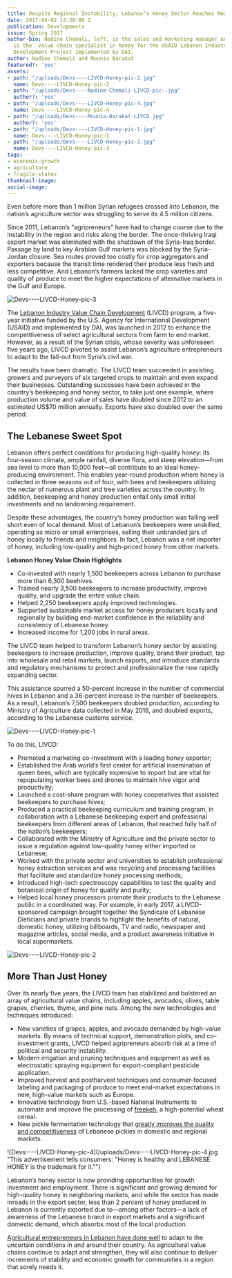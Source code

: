 ```yaml
---
title: Despite Regional Instability, Lebanon’s Honey Sector Reaches New Heights
date: 2017-04-02 13:30:00 Z
publication: Developments
issue: Spring 2017
author-bio: Nadine Chemali, left, is the sales and marketing manager and Mounia Barakat
  is the  value chain specialist in honey for the USAID Lebanon Industry Value Chain
  Development Project implemented by DAI.
author: Nadine Chemali and Mounia Barakat
featured?: 'yes'
assets:
- path: "/uploads/Devs----LIVCD-Honey-pic-2.jpg"
  name: Devs----LIVCD-Honey-pic-2
- path: "/uploads/Devs----Nadine-Chemali-LIVCD-pic-.jpg"
  author?: 'yes'
- path: "/uploads/Devs----LIVCD-Honey-pic-4.jpg"
  name: Devs----LIVCD-Honey-pic-4
- path: "/uploads/Devs----Mounia-Barakat-LIVCD.jpg"
  author?: 'yes'
- path: "/uploads/Devs----LIVCD-Honey-pic-1.jpg"
  name: Devs----LIVCD-Honey-pic-1
- path: "/uploads/Devs----LIVCD-Honey-pic-3.jpg"
  name: Devs----LIVCD-Honey-pic-3
tags:
- economic-growth
- agriculture
- fragile-states
thumbnail-image:
social-image:
---
```


Even before more than 1 million Syrian refugees crossed into Lebanon, the nation’s agriculture sector was struggling to serve its 4.5 million citizens.




Since 2011, Lebanon’s "agripreneurs" have had to change course due to the instability in the region and risks along the border. The once-thriving Iraqi export market was eliminated with the shutdown of the Syria-Iraq border. Passage by land to key Arabian Gulf markets was blocked by the Syria-Jordan closure. Sea routes proved too costly for crop aggregators and exporters because the transit time rendered their produce less fresh and less competitive. And Lebanon’s farmers lacked the crop varieties and quality of produce to meet the higher expectations of alternative markets in the Gulf and Europe.

![Devs----LIVCD-Honey-pic-3](/uploads/Devs----LIVCD-Honey-pic-3.jpg "The Lebanon Industry Value Chain Development program has trained nearly 3,500 beekeepers to increase productivity, improve quality, and upgrade the entire value chain.") 

The [Lebanon Industry Value Chain Development](https://www.dai.com/our-work/projects/lebanon-industry-value-chain-development-livcd) (LIVCD) program, a five-year initiative funded by the U.S. Agency for International Development (USAID) and implemented by DAI, was launched in 2012 to enhance the competitiveness of select agricultural sectors from farm to end market. However, as a result of the Syrian crisis, whose severity was unforeseen five years ago, LIVCD pivoted to assist Lebanon’s agriculture entrepreneurs to adapt to the fall-out from Syria’s civil war.

The results have been dramatic. The LIVCD team succeeded in assisting growers and purveyors of six targeted crops to maintain and even expand their businesses. Outstanding successes have been achieved in the country’s beekeeping and honey sector, to take just one example, where production volume and value of sales have doubled since 2012 to an estimated US$70 million annually. Exports have also doubled over the same period. 

## The Lebanese Sweet Spot

Lebanon offers perfect conditions for producing high-quality honey: its four-season climate, ample rainfall, diverse flora, and steep elevation—from sea level to more than 10,000 feet—all contribute to an ideal honey-producing environment. This enables year-round production where honey is collected in three seasons out of four, with bees and beekeepers utilizing the nectar of numerous plant and tree varieties across the country. In addition, beekeeping and honey production entail only small initial investments and no landowning requirement.

<script id="infogram_0__/S06BpDtgUgCcOXiII7nq" title="" src="//e.infogr.am/js/dist/embed.js?L3Y" type="text/javascript"></script>
 
Despite these advantages, the country’s honey production was falling well short even of local demand. Most of Lebanon’s beekeepers were unskilled, operating as micro or small enterprises, selling their unbranded jars of honey locally to friends and neighbors. In fact, Lebanon was a net importer of honey, including low-quality and high-priced honey from other markets.  

<aside><p><strong>Lebanon Honey Value Chain Highlights</strong></p>
<ul>
<li>Co-invested with nearly 1,500 beekeepers across Lebanon to purchase more than 6,300 beehives.</li>
<li>Trained nearly 3,500 beekeepers to increase productivity, improve quality, and upgrade the entire value chain.</li>
<li>Helped 2,250 beekeepers apply improved technologies.</li>
<li>Supported sustainable market access for honey producers locally and regionally by building end-market confidence in the reliability and consistency of Lebanese honey.</li>
<li>Increased income for 1,200 jobs in rural areas.</li>
</ul>
</aside>

The LIVCD team helped to transform Lebanon’s honey sector by assisting beekeepers to increase production, improve quality, brand their product, tap into wholesale and retail markets, launch exports, and introduce standards and regulatory mechanisms to protect and professionalize the now rapidly expanding sector.

This assistance spurred a 50-percent increase in the number of commercial hives in Lebanon and a 36-percent increase in the number of beekeepers. As a result, Lebanon’s 7,500 beekeepers doubled production, according to Ministry of Agriculture data collected in May 2016, and doubled exports, according to the Lebanese customs service. 

![Devs----LIVCD-Honey-pic-1](/uploads/Devs----LIVCD-Honey-pic-1.jpg "LIVCD established the Arab world’s first center for artificial insemination of queen bees, which are typically expensive to import but are vital for repopulating worker bees and drones to maintain hive vigor and productivity.") 

To do this, LIVCD:

* Promoted a marketing co-investment with a leading honey exporter; 
* Established the Arab world’s first center for artificial insemination of queen bees, which are typically expensive to import but are vital for repopulating worker bees and drones to maintain hive vigor and productivity; 
* Launched a cost-share program with honey cooperatives that assisted  beekeepers to purchase hives; 
* Produced a practical beekeeping curriculum and training program, in collaboration with a Lebanese beekeeping expert and professional beekeepers from different areas of Lebanon, that reached fully half of the nation’s beekeepers;
* Collaborated with the Ministry of Agriculture and the private sector to issue a regulation against low-quality honey either imported or Lebanese; 
* Worked with the private sector and universities to establish professional honey extraction services and wax recycling and processing facilities that facilitate and standardize honey processing methods; 
* Introduced high-tech  spectroscopy capabilities to test the quality and botanical origin of honey for quality and purity;
* Helped local honey processors promote their products to the Lebanese public in a coordinated way. For example, in early 2017, a LIVCD-sponsored campaign brought  together the Syndicate of Lebanese Dieticians and private brands to highlight the benefits of natural, domestic honey, utilizing billboards, TV and radio, newspaper and magazine articles, social media, and a product awareness initiative in local supermarkets.

![Devs----LIVCD-Honey-pic-2](/uploads/Devs----LIVCD-Honey-pic-2.jpg "Lebanon's honey production increased from 1,600 tons in 2011 to 3,600 tons in 2016.") 

## More Than Just Honey

Over its nearly five years, the LIVCD team has stabilized and bolstered an array of agricultural value chains, including apples, avocados, olives, table grapes, cherries,  thyme, and pine nuts. Among the new technologies and techniques introduced:

* New varieties of grapes, apples, and avocado demanded by high-value markets. By means of technical support, demonstration plots, and co-investment grants, LIVCD helped agripreneurs absorb risk at a time of political and security instability.
* Modern irrigation and pruning techniques and equipment as well as electrostatic spraying equipment for export-compliant pesticide application.
* Improved harvest and postharvest techniques and consumer-focused labeling and packaging of produce to meet end-market expectations in new, high-value markets such as Europe.
* Innovative technology from U.S.-based National Instruments to automate and improve the processing of [freekeh](http://dai-global-developments.com/articles/feed-the-future-project-builds-freekeh-industry-in-lebanon/), a high-potential wheat cereal.
* New pickle fermentation technology that [greatly improves the quality and competitiveness](https://www.usaid.gov/news-information/frontlines/july-august-2016/ferment-expansion) of Lebanese pickles in domestic and regional markets.

![Devs----LIVCD-Honey-pic-4](/uploads/Devs----LIVCD-Honey-pic-4.jpg "This advertisement tells consumers: "Honey is healthy and LEBANESE HONEY is the trademark for it."") 

Lebanon’s honey sector is now providing opportunities for growth investment and employment. There is significant and growing demand for high-quality honey in neighboring markets, and while the sector has made inroads in the export sector, less than 2 percent of honey produced in Lebanon is currently exported due to—among other factors—a lack of awareness of the Lebanese brand in export markets and a significant domestic demand, which absorbs most of the local production.

[Agricultural entrepreneurs in Lebanon have done well](https://www.facebook.com/lebanonvaluechain/) to adapt to the uncertain conditions in and around their country. As agricultural value chains continue to adapt and strengthen, they will also continue to deliver increments of stability and economic growth for communities in a region that sorely needs it.
